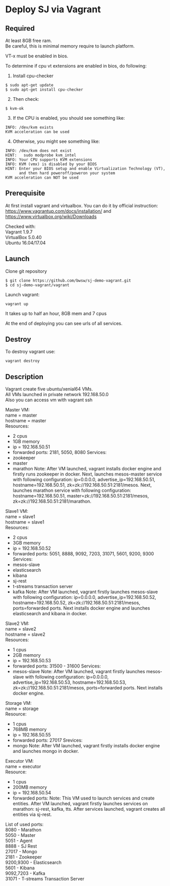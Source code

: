 # Deploy SJ via Vagrant

## Required
At least 8GB free ram. <br />
Be careful, this is minimal memory require to launch platform.

VT-x must be enabled in bios.

To determine if cpu vt extensions are enabled in bios, do following:

1) Install cpu-checker
```
$ sudo apt-get update
$ sudo apt-get install cpu-checker
```
2) Then check:
```
$ kvm-ok
```
3) If the CPU is enabled, you should see something like:
```
INFO: /dev/kvm exists
KVM acceleration can be used
```
4) Otherwise, you might see something like:
```
INFO: /dev/kvm does not exist
HINT:   sudo modprobe kvm_intel
INFO: Your CPU supports KVM extensions
INFO: KVM (vmx) is disabled by your BIOS
HINT: Enter your BIOS setup and enable Virtualization Technology (VT),
      and then hard poweroff/poweron your system
KVM acceleration can NOT be used
```
## Prerequisite
At first install vagrant and virtualbox. You can do it by official instruction: https://www.vagrantup.com/docs/installation/ and https://www.virtualbox.org/wiki/Downloads

Checked with: <br />
Vagrant 1.9.7 <br />
VirtualBox 5.0.40 <br />
Ubuntu 16.04/17.04 <br />

## Launch
Clone git repository
```
$ git clone https://github.com/bwsw/sj-demo-vagrant.git
$ cd sj-demo-vagrant/vagrant
```
Launch vagrant:
```
vagrant up
```
It takes up to half an hour, 8GB mem and 7 cpus

At the end of deploying you can see urls of all services.

## Destroy
To destroy vagrant use:
```
vagrant destroy
```

## Description
Vagrant create five ubuntu/xenial64 VMs. <br />
All VMs launched in private network 192.168.50.0 <br />
Also you can access vm with vagrant ssh <name> <br />

Master VM: <br />
name = master <br />
hostname = master <br />
Resources: 
- 2 cpus 
- 1GB memory
- ip = 192.168.50.51
- forwarded ports: 2181, 5050, 8080
Services:
- zookeeper
- master
- marathon
Note:
After VM launched, vagrant installs docker engine and firstly runs zookeeper in docker. 
Next, launches mesos-master service with following configuration: ip=0.0.0.0, advertise_ip=192.168.50.51, hostname=192.168.50.51, zk=zk://192.168.50.51:2181/mesos. 
Next, launches marathon service with following configuration: hostname=192.168.50.51, master=zk://192.168.50.51:2181/mesos, zk=zk://192.168.50.51:2181/marathon.

Slave1 VM: <br /> 
name = slave1 <br />
hostname = slave1 <br />
Resources:
- 2 cpus
- 3GB memory
- ip = 192.168.50.52
- forwarded ports: 5051, 8888, 9092, 7203, 31071, 5601, 9200, 9300
Services:
- mesos-slave
- elasticsearch
- kibana
- sj-rest
- t-streams transaction server
- kafka
Note:
After VM launched, vagrant firstly launches mesos-slave with following configuration: ip=0.0.0.0, advertise_ip=192.168.50.52, hostname=192.168.50.52, zk=zk://192.168.50.51:2181/mesos, ports=forwarded ports.
Next installs docker engine and launches elasticsearch and kibana in docker.

Slave2 VM: <br />
name = slave2 <br />
hostname = slave2 <br />
Resources:
- 1 cpus
- 2GB memory
- ip = 192.168.50.53
- forwarded ports: 31500 - 31600
Services:
- mesos-slave
Note:
After VM launched, vagrant firstly launches mesos-slave with following configuration: ip=0.0.0.0, advertise_ip=192.168.50.53, hostname=192.168.50.53, zk=zk://192.168.50.51:2181/mesos, ports=forwarded ports.
Next installs docker engine.

Storage VM: <br />
name = storage <br />
Resource:
- 1 cpus
- 768MB memory
- ip = 192.168.50.55
- forwarded ports: 27017
Srevices:
- mongo
Note:
After VM launched, vagrant firstly installs docker engine and launches mongo in docker.

Executor VM: <br />
name = executor <br />
Resource:
- 1 cpus
- 200MB memory
- ip = 192.168.50.54
- forwarded ports: 
Note:
This VM used to launch services and create entities.
After VM launched, vagrant firstly launches services on marathon: sj-rest, kafka, tts.
After services launched, vagrant creates all entities via sj-rest.

List of used ports: <br />
8080 - Marathon <br />
5050 - Master <br />
5051 - Agent <br />
8888 - SJ Rest <br />
27017 - Mongo <br />
2181 - Zookeeper <br />
9200,9300 - Elasticsearch <br />
5601 - Kibana <br />
9092,7203 - Kafka <br />
31071 - T-streams Transaction Server <br />
